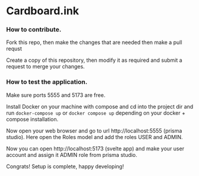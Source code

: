 # Cardboard.ink

### How to contribute.

Fork this repo, then make the changes that are needed then make a pull requst

Create a copy of this repository, then modify it as required and submit a request to merge your changes.

### How to test the application.

Make sure ports 5555 and 5173 are free.

Install Docker on your machine with compose and cd into the project dir and run `docker-compose up` or `docker compose up` depending on your docker + compose installation.

Now open your web browser and go to url http://localhost:5555 (prisma studio). Here open the Roles model and add the roles USER and ADMIN. 

Now you can open http://localhost:5173 (svelte app) and make your user account and assign it ADMIN role from prisma studio.

Congrats! Setup is complete, happy developing!
